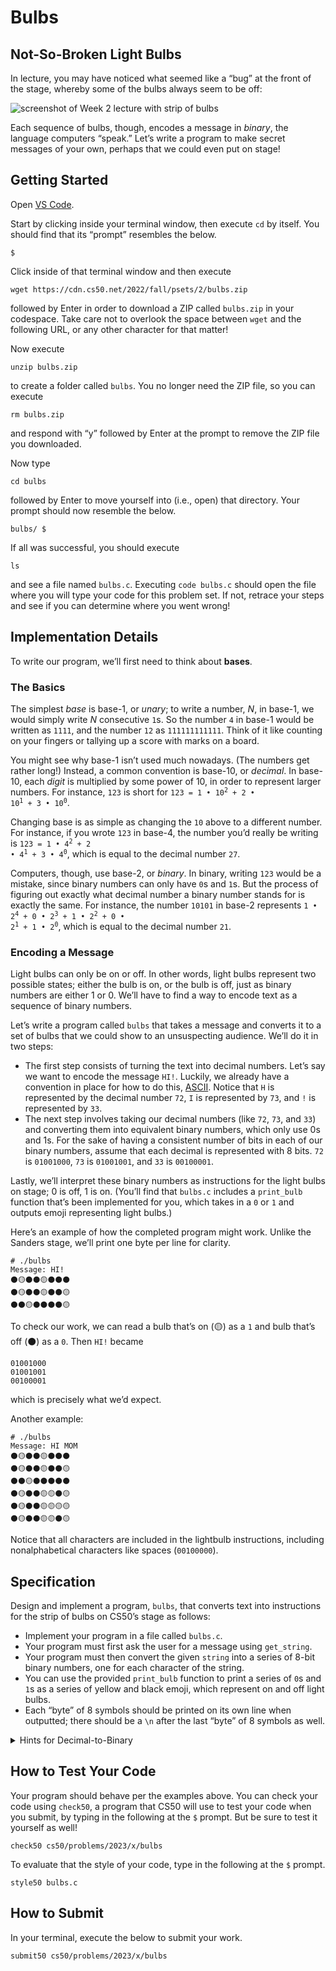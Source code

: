 Bulbs
=====

Not-So-Broken Light Bulbs
-------------------------

In lecture, you may have noticed what seemed like a “bug” at the front of the stage, whereby some of the bulbs always seem to be off:

![screenshot of Week 2 lecture with strip of bulbs](https://cs50.harvard.edu/x/2023/psets/2/bulbs/binary_bulbs.jpg)

Each sequence of bulbs, though, encodes a message in _binary_, the language computers “speak.” Let’s write a program to make secret messages of your own, perhaps that we could even put on stage!

Getting Started
---------------

Open [VS Code](https://code.cs50.io/).

Start by clicking inside your terminal window, then execute `cd` by itself. You should find that its “prompt” resembles the below.

    $
    

Click inside of that terminal window and then execute

    wget https://cdn.cs50.net/2022/fall/psets/2/bulbs.zip
    

followed by Enter in order to download a ZIP called `bulbs.zip` in your codespace. Take care not to overlook the space between `wget` and the following URL, or any other character for that matter!

Now execute

    unzip bulbs.zip
    

to create a folder called `bulbs`. You no longer need the ZIP file, so you can execute

    rm bulbs.zip
    

and respond with “y” followed by Enter at the prompt to remove the ZIP file you downloaded.

Now type

    cd bulbs
    

followed by Enter to move yourself into (i.e., open) that directory. Your prompt should now resemble the below.

    bulbs/ $
    

If all was successful, you should execute

    ls
    

and see a file named `bulbs.c`. Executing `code bulbs.c` should open the file where you will type your code for this problem set. If not, retrace your steps and see if you can determine where you went wrong!

Implementation Details
----------------------

To write our program, we’ll first need to think about **bases**.

### The Basics

The simplest _base_ is base-1, or _unary_; to write a number, _N_, in base-1, we would simply write _N_ consecutive `1`s. So the number `4` in base-1 would be written as `1111`, and the number `12` as `111111111111`. Think of it like counting on your fingers or tallying up a score with marks on a board.

You might see why base-1 isn’t used much nowadays. (The numbers get rather long!) Instead, a common convention is base-10, or _decimal_. In base-10, each _digit_ is multiplied by some power of 10, in order to represent larger numbers. For instance, `123` is short for <code>123 = 1 • 10<sup>2</sup> + 2 • 10<sup>1</sup> + 3 • 10<sup>0</sup></code>.

Changing base is as simple as changing the `10` above to a different number. For instance, if you wrote `123` in base-4, the number you’d really be writing is <code>123 = 1 • 4<sup>2</sup> + 2 • 4<sup>1</sup> + 3 • 4<sup>0</sup></code>, which is equal to the decimal number `27`.

Computers, though, use base-2, or _binary_. In binary, writing `123` would be a mistake, since binary numbers can only have `0`s and `1`s. But the process of figuring out exactly what decimal number a binary number stands for is exactly the same. For instance, the number `10101` in base-2 represents <code>1 • 2<sup>4</sup> + 0 • 2<sup>3</sup> + 1 • 2<sup>2</sup> + 0 • 2<sup>1</sup> + 1 • 2<sup>0</sup></code>, which is equal to the decimal number `21`.

### Encoding a Message

Light bulbs can only be on or off. In other words, light bulbs represent two possible states; either the bulb is on, or the bulb is off, just as binary numbers are either 1 or 0. We’ll have to find a way to encode text as a sequence of binary numbers.

Let’s write a program called `bulbs` that takes a message and converts it to a set of bulbs that we could show to an unsuspecting audience. We’ll do it in two steps:

*   The first step consists of turning the text into decimal numbers. Let’s say we want to encode the message `HI!`. Luckily, we already have a convention in place for how to do this, [ASCII](https://asciichart.com/). Notice that `H` is represented by the decimal number `72`, `I` is represented by `73`, and `!` is represented by `33`.
*   The next step involves taking our decimal numbers (like `72`, `73`, and `33`) and converting them into equivalent binary numbers, which only use 0s and 1s. For the sake of having a consistent number of bits in each of our binary numbers, assume that each decimal is represented with 8 bits. `72` is `01001000`, `73` is `01001001`, and `33` is `00100001`.

Lastly, we’ll interpret these binary numbers as instructions for the light bulbs on stage; 0 is off, 1 is on. (You’ll find that `bulbs.c` includes a `print_bulb` function that’s been implemented for you, which takes in a `0` or `1` and outputs emoji representing light bulbs.)

Here’s an example of how the completed program might work. Unlike the Sanders stage, we’ll print one byte per line for clarity.

    # ./bulbs
    Message: HI!
    ⚫🟡⚫⚫🟡⚫⚫⚫
    ⚫🟡⚫⚫🟡⚫⚫🟡
    ⚫⚫🟡⚫⚫⚫⚫🟡
    

To check our work, we can read a bulb that’s on (🟡) as a `1` and bulb that’s off (⚫) as a `0`. Then `HI!` became

    01001000
    01001001
    00100001
    

which is precisely what we’d expect.

Another example:

    # ./bulbs
    Message: HI MOM
    ⚫🟡⚫⚫🟡⚫⚫⚫
    ⚫🟡⚫⚫🟡⚫⚫🟡
    ⚫⚫🟡⚫⚫⚫⚫⚫
    ⚫🟡⚫⚫🟡🟡⚫🟡
    ⚫🟡⚫⚫🟡🟡🟡🟡
    ⚫🟡⚫⚫🟡🟡⚫🟡
    

Notice that all characters are included in the lightbulb instructions, including nonalphabetical characters like spaces (`00100000`).

Specification
-------------

Design and implement a program, `bulbs`, that converts text into instructions for the strip of bulbs on CS50’s stage as follows:

*   Implement your program in a file called `bulbs.c`.
*   Your program must first ask the user for a message using `get_string`.
*   Your program must then convert the given `string` into a series of 8-bit binary numbers, one for each character of the string.
*   You can use the provided `print_bulb` function to print a series of `0`s and `1`s as a series of yellow and black emoji, which represent on and off light bulbs.
*   Each “byte” of 8 symbols should be printed on its own line when outputted; there should be a `\n` after the last “byte” of 8 symbols as well.

<details><summary>Hints for Decimal-to-Binary</summary><p>Let’s walk through an example with the number 4. How would you convert 4 to binary? Start by considering the right-most bit, that which—if on—adds 1 to the number we’re representing. Do you need this bit to be on? Divide 4 by 2 to find out:</p>

`4 / 2 = 2`

<p>2 divides evenly into 4, which tells us there’s no remainder of 1 to worry about. We can safely leave this right-most bit off, then:</p>

<div class="language-plaintext highlighter-rouge"><div class="highlight"><pre class="highlight"><code>0
</code></pre></div></div>

<p>What about the preceding bit, now, the one just the left of this bit we discovered? To check, let’s follow a similar process, but pick up where we left off. In the previous step, we divided 4 by 2 and got 2. Now, does 2 divide evenly into 2? It does, so there’s no remainder of 2 to worry about:</p>

<div class="language-plaintext highlighter-rouge"><div class="highlight"><pre class="highlight"><code>00
</code></pre></div></div>

<p>Let’s continue further still. After dividing 2 by 2, we’re left with 1. Diving 1 by 2 leaves a remainder of 1. That means we’ll need to turn this bit on:</p>

<div class="language-plaintext highlighter-rouge"><div class="highlight"><pre class="highlight"><code>100
</code></pre></div></div>

<p>And now that we’ve divided our number down to 0, we need no further bits to represent it. Notice that we discovered the bits to represent 4 in the opposite order in which we need to print them: we’ll likely need a structure that lets us store these bits, so we can print them forwards later on. And, of course, in your actual code, you’ll be working with <code class="language-plaintext highlighter-rouge">char</code>s of 8 bits, so you’ll want to prepend any needed 0’s.</p>

<p>When checking for remainders, the modulo (<code class="language-plaintext highlighter-rouge">%</code>) operator may come in handy! <code class="language-plaintext highlighter-rouge">4 % 2</code>, for example, returns 0, meaning that 2 divides into 4 with a remainder of 0.</p></details>


How to Test Your Code
---------------------

Your program should behave per the examples above. You can check your code using `check50`, a program that CS50 will use to test your code when you submit, by typing in the following at the `$` prompt. But be sure to test it yourself as well!

    check50 cs50/problems/2023/x/bulbs
    

To evaluate that the style of your code, type in the following at the `$` prompt.

    style50 bulbs.c
    

How to Submit
-------------

In your terminal, execute the below to submit your work.

    submit50 cs50/problems/2023/x/bulbs